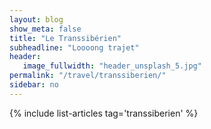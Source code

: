 ```yaml
---
layout: blog
show_meta: false
title: "Le Transsibérien"
subheadline: "Loooong trajet"
header:
   image_fullwidth: "header_unsplash_5.jpg"
permalink: "/travel/transsiberien/"
sidebar: no
---
```


{% include list-articles tag='transsiberien' %}

